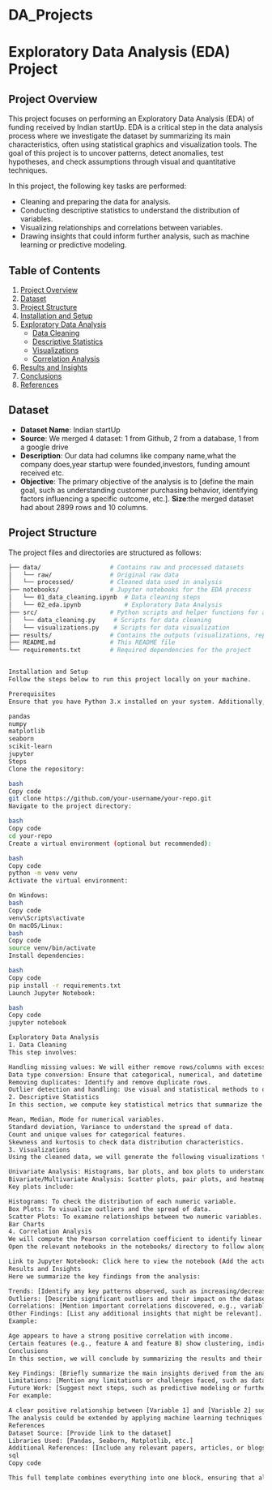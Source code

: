 # DA_Projects
# Exploratory Data Analysis (EDA) Project

## Project Overview
This project focuses on performing an Exploratory Data Analysis (EDA) of funding received by Indian startUp. EDA is a critical step in the data analysis process where we investigate the dataset by summarizing its main characteristics, often using statistical graphics and visualization tools. The goal of this project is to uncover patterns, detect anomalies, test hypotheses, and check assumptions through visual and quantitative techniques.

In this project, the following key tasks are performed:
- Cleaning and preparing the data for analysis.
- Conducting descriptive statistics to understand the distribution of variables.
- Visualizing relationships and correlations between variables.
- Drawing insights that could inform further analysis, such as machine learning or predictive modeling.

## Table of Contents
1. [Project Overview](#project-overview)
2. [Dataset](#dataset)
3. [Project Structure](#project-structure)
4. [Installation and Setup](#installation-and-setup)
5. [Exploratory Data Analysis](#exploratory-data-analysis)
   - [Data Cleaning](#data-cleaning)
   - [Descriptive Statistics](#descriptive-statistics)
   - [Visualizations](#visualizations)
   - [Correlation Analysis](#correlation-analysis)
6. [Results and Insights](#results-and-insights)
7. [Conclusions](#conclusions)
8. [References](#references)

## Dataset
- **Dataset Name**: Indian startUp
- **Source**: We merged 4 dataset: 1 from Github, 2 from a database, 1 from a google drive
- **Description**: Our data had columns like company name,what the company does,year startup were founded,investors, funding amount received etc.
- **Objective**: The primary objective of the analysis is to [define the main goal, such as understanding customer purchasing behavior, identifying factors influencing a specific outcome, etc.].
**Size**:the merged dataset had about 2899 rows and 10 columns.

## Project Structure
The project files and directories are structured as follows:

```bash
├── data/                   # Contains raw and processed datasets
│   └── raw/                # Original raw data
│   └── processed/          # Cleaned data used in analysis
├── notebooks/              # Jupyter notebooks for the EDA process
│   └── 01_data_cleaning.ipynb  # Data cleaning steps
│   └── 02_eda.ipynb            # Exploratory Data Analysis
├── src/                    # Python scripts and helper functions for analysis
│   └── data_cleaning.py     # Scripts for data cleaning
│   └── visualizations.py    # Scripts for data visualization
├── results/                # Contains the outputs (visualizations, reports)
├── README.md               # This README file
└── requirements.txt        # Required dependencies for the project


Installation and Setup
Follow the steps below to run this project locally on your machine.

Prerequisites
Ensure that you have Python 3.x installed on your system. Additionally, you’ll need the following Python libraries, which can be installed via pip:

pandas
numpy
matplotlib
seaborn
scikit-learn
jupyter
Steps
Clone the repository:

bash
Copy code
git clone https://github.com/your-username/your-repo.git
Navigate to the project directory:

bash
Copy code
cd your-repo
Create a virtual environment (optional but recommended):

bash
Copy code
python -m venv venv
Activate the virtual environment:

On Windows:
bash
Copy code
venv\Scripts\activate
On macOS/Linux:
bash
Copy code
source venv/bin/activate
Install dependencies:

bash
Copy code
pip install -r requirements.txt
Launch Jupyter Notebook:

bash
Copy code
jupyter notebook

Exploratory Data Analysis
1. Data Cleaning
This step involves:

Handling missing values: We will either remove rows/columns with excessive missing data or impute missing values using strategies such as mean, median, or mode imputation.
Data type conversion: Ensure that categorical, numerical, and datetime fields are properly formatted.
Removing duplicates: Identify and remove duplicate rows.
Outlier detection and handling: Use visual and statistical methods to detect and, if necessary, mitigate the influence of outliers.
2. Descriptive Statistics
In this section, we compute key statistical metrics that summarize the data:

Mean, Median, Mode for numerical variables.
Standard deviation, Variance to understand the spread of data.
Count and unique values for categorical features.
Skewness and kurtosis to check data distribution characteristics.
3. Visualizations
Using the cleaned data, we will generate the following visualizations to gain insights:

Univariate Analysis: Histograms, bar plots, and box plots to understand the distribution of individual variables.
Bivariate/Multivariate Analysis: Scatter plots, pair plots, and heatmaps to explore relationships between two or more variables.
Key plots include:

Histograms: To check the distribution of each numeric variable.
Box Plots: To visualize outliers and the spread of data.
Scatter Plots: To examine relationships between two numeric variables.
Bar Charts
4. Correlation Analysis
We will compute the Pearson correlation coefficient to identify linear relationships between numerical features. Features with a high correlation (positive or negative) will be noted for further investigation. Heatmaps and pairplots will be used to visualize these correlations.
Open the relevant notebooks in the notebooks/ directory to follow along with the EDA.

Link to Jupyter Notebook: Click here to view the notebook (Add the actual link to your notebook hosted on GitHub or any notebook sharing platform like Google Colab, etc.)
Results and Insights
Here we summarize the key findings from the analysis:

Trends: [Identify any key patterns observed, such as increasing/decreasing trends in the data].
Outliers: [Describe significant outliers and their impact on the dataset].
Correlations: [Mention important correlations discovered, e.g., variable X and Y are highly correlated].
Other Findings: [List any additional insights that might be relevant].
Example:

Age appears to have a strong positive correlation with income.
Certain features (e.g., feature A and feature B) show clustering, indicating potential for segmentation.
Conclusions
In this section, we will conclude by summarizing the results and their implications:

Key Findings: [Briefly summarize the main insights derived from the analysis].
Limitations: [Mention any limitations or challenges faced, such as data quality issues or assumptions made].
Future Work: [Suggest next steps, such as predictive modeling or further analysis on specific variables].
For example:

A clear positive relationship between [Variable 1] and [Variable 2] suggests [a possible actionable insight].
The analysis could be extended by applying machine learning techniques like clustering or regression.
References
Dataset Source: [Provide link to the dataset]
Libraries Used: [Pandas, Seaborn, Matplotlib, etc.]
Additional References: [Include any relevant papers, articles, or blogs that were used in the project].
sql
Copy code

This full template combines everything into one block, ensuring that all components, including the setup instructions, are part of the single comprehensive README markdown file for your Exploratory Data Analysis project. You can modify and add more specific details as needed for your particular project.





